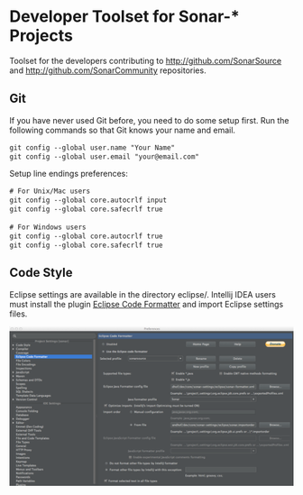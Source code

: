 Developer Toolset for Sonar-* Projects
======================================

Toolset for the developers contributing to http://github.com/SonarSource and http://github.com/SonarCommunity repositories.

Git
---

If you have never used Git before, you need to do some setup first. Run the following commands so that Git knows your name and email.

    git config --global user.name "Your Name"
    git config --global user.email "your@email.com"

Setup line endings preferences:

    # For Unix/Mac users
    git config --global core.autocrlf input
    git config --global core.safecrlf true

    # For Windows users
    git config --global core.autocrlf true
    git config --global core.safecrlf true

Code Style
----------

Eclipse settings are available in the directory eclipse/. 
Intellij IDEA users must install the plugin [Eclipse Code Formatter](http://plugins.jetbrains.com/plugin/?id=6546) and import Eclipse settings files.

![Intellij code style](/intellij/intellij-code-style.png)
